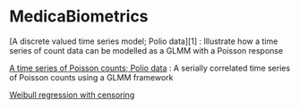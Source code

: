 #  MedicaBiometrics

[A discrete valued time series model; Polio data][1]
:  Illustrate how a time series of count data can be modelled as a GLMM with a Poisson response

[A time series of Poisson counts; Polio data][2]
:  A serially correlated time series of Poisson counts using a GLMM framework

[Weibull regression with censoring][3]

[2]: ./../../glmm-generalized-linear-mixed-models/count-data/a-discrete-valued-time-series-model
[3]: ./../../state-space-models/a-discrete-valued-time-series-model
[4]: ./../../survival-analysis/weibull-regression-with-censoring
